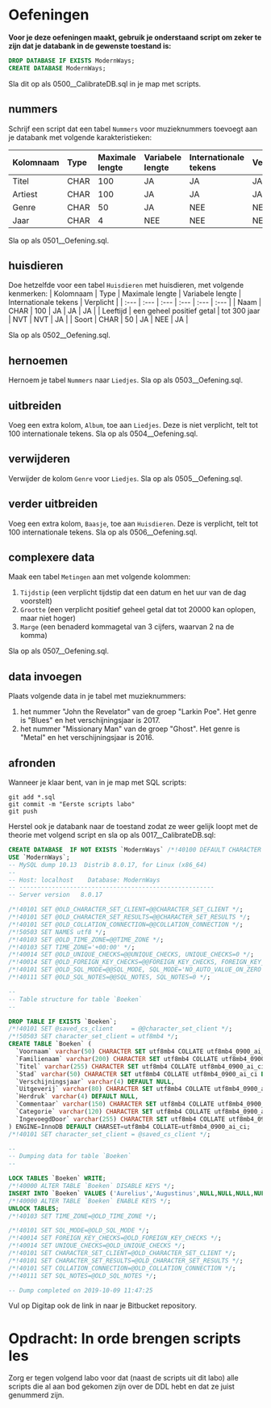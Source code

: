 # Oefeningen
**Voor je deze oefeningen maakt, gebruik je onderstaand script om zeker te zijn dat je databank in de gewenste toestand is:**

```sql
DROP DATABASE IF EXISTS ModernWays;
CREATE DATABASE ModernWays;
```

Sla dit op als 0500\_\_CalibrateDB.sql in je map met scripts.

## nummers
Schrijf een script dat een tabel `Nummers` voor muzieknummers toevoegt aan je databank met volgende karakteristieken:

| Kolomnaam | Type | Maximale lengte | Variabele lengte | Internationale tekens | Verplicht |
| :--- | :--- | :--- | :--- | :--- | :--- |
| Titel | CHAR | 100 | JA | JA | JA |
| Artiest | CHAR | 100 | JA | JA | JA |
| Genre | CHAR | 50 | JA | NEE | NEE |
| Jaar | CHAR | 4 | NEE | NEE | NEE |

Sla op als 0501\_\_Oefening.sql.

## huisdieren
Doe hetzelfde voor een tabel `Huisdieren` met huisdieren, met volgende kenmerken:
| Kolomnaam | Type | Maximale lengte | Variabele lengte | Internationale tekens | Verplicht |
| :--- | :--- | :--- | :--- | :--- | :--- |
| Naam | CHAR | 100 | JA | JA | JA |
| Leeftijd | een geheel positief getal | tot 300 jaar | NVT | NVT | JA |
| Soort | CHAR | 50 | JA | NEE | JA |

Sla op als 0502\_\_Oefening.sql.

## hernoemen
Hernoem je tabel `Nummers` naar `Liedjes`. Sla op als 0503\_\_Oefening.sql.

## uitbreiden
Voeg een extra kolom, `Album`, toe aan `Liedjes`. Deze is niet verplicht, telt tot 100 internationale tekens. Sla op als 0504\_\_Oefening.sql.

## verwijderen
Verwijder de kolom `Genre` voor `Liedjes`. Sla op als 0505\_\_Oefening.sql.

## verder uitbreiden
Voeg een extra kolom, `Baasje`, toe aan `Huisdieren`. Deze is verplicht, telt tot 100 internationale tekens. Sla op als 0506\_\_Oefening.sql.

## complexere data
Maak een tabel `Metingen` aan met volgende kolommen:
1. `Tijdstip` (een verplicht tijdstip dat een datum en het uur van de dag voorstelt)
2. `Grootte` (een verplicht positief geheel getal dat tot 20000 kan oplopen, maar niet hoger)
3. `Marge` (een benaderd kommagetal van 3 cijfers, waarvan 2 na de komma)

Sla op als 0507\_\_Oefening.sql.

## data invoegen
Plaats volgende data in je tabel met muzieknummers:
1. het nummer "John the Revelator" van de groep "Larkin Poe". Het genre is "Blues" en het verschijningsjaar is 2017.
2. het nummer "Missionary Man" van de groep "Ghost". Het genre is "Metal" en het verschijningsjaar is 2016.

## afronden
Wanneer je klaar bent, van in je map met SQL scripts:
```text
git add *.sql
git commit -m "Eerste scripts labo"
git push
```

Herstel ook je databank naar de toestand zodat ze weer gelijk loopt met de theorie met volgend script en sla op als 0017\_\_CalibrateDB.sql:
```sql
CREATE DATABASE  IF NOT EXISTS `ModernWays` /*!40100 DEFAULT CHARACTER SET utf8mb4 COLLATE utf8mb4_0900_ai_ci */ /*!80016 DEFAULT ENCRYPTION='N' */;
USE `ModernWays`;
-- MySQL dump 10.13  Distrib 8.0.17, for Linux (x86_64)
--
-- Host: localhost    Database: ModernWays
-- ------------------------------------------------------
-- Server version	8.0.17

/*!40101 SET @OLD_CHARACTER_SET_CLIENT=@@CHARACTER_SET_CLIENT */;
/*!40101 SET @OLD_CHARACTER_SET_RESULTS=@@CHARACTER_SET_RESULTS */;
/*!40101 SET @OLD_COLLATION_CONNECTION=@@COLLATION_CONNECTION */;
/*!50503 SET NAMES utf8 */;
/*!40103 SET @OLD_TIME_ZONE=@@TIME_ZONE */;
/*!40103 SET TIME_ZONE='+00:00' */;
/*!40014 SET @OLD_UNIQUE_CHECKS=@@UNIQUE_CHECKS, UNIQUE_CHECKS=0 */;
/*!40014 SET @OLD_FOREIGN_KEY_CHECKS=@@FOREIGN_KEY_CHECKS, FOREIGN_KEY_CHECKS=0 */;
/*!40101 SET @OLD_SQL_MODE=@@SQL_MODE, SQL_MODE='NO_AUTO_VALUE_ON_ZERO' */;
/*!40111 SET @OLD_SQL_NOTES=@@SQL_NOTES, SQL_NOTES=0 */;

--
-- Table structure for table `Boeken`
--

DROP TABLE IF EXISTS `Boeken`;
/*!40101 SET @saved_cs_client     = @@character_set_client */;
/*!50503 SET character_set_client = utf8mb4 */;
CREATE TABLE `Boeken` (
  `Voornaam` varchar(50) CHARACTER SET utf8mb4 COLLATE utf8mb4_0900_ai_ci DEFAULT NULL,
  `Familienaam` varchar(200) CHARACTER SET utf8mb4 COLLATE utf8mb4_0900_ai_ci NOT NULL,
  `Titel` varchar(255) CHARACTER SET utf8mb4 COLLATE utf8mb4_0900_ai_ci DEFAULT NULL,
  `Stad` varchar(50) CHARACTER SET utf8mb4 COLLATE utf8mb4_0900_ai_ci DEFAULT NULL,
  `Verschijningsjaar` varchar(4) DEFAULT NULL,
  `Uitgeverij` varchar(80) CHARACTER SET utf8mb4 COLLATE utf8mb4_0900_ai_ci DEFAULT NULL,
  `Herdruk` varchar(4) DEFAULT NULL,
  `Commentaar` varchar(150) CHARACTER SET utf8mb4 COLLATE utf8mb4_0900_ai_ci DEFAULT NULL,
  `Categorie` varchar(120) CHARACTER SET utf8mb4 COLLATE utf8mb4_0900_ai_ci NOT NULL,
  `IngevoegdDoor` varchar(255) CHARACTER SET utf8mb4 COLLATE utf8mb4_0900_ai_ci DEFAULT NULL
) ENGINE=InnoDB DEFAULT CHARSET=utf8mb4 COLLATE=utf8mb4_0900_ai_ci;
/*!40101 SET character_set_client = @saved_cs_client */;

--
-- Dumping data for table `Boeken`
--

LOCK TABLES `Boeken` WRITE;
/*!40000 ALTER TABLE `Boeken` DISABLE KEYS */;
INSERT INTO `Boeken` VALUES ('Aurelius','Augustinus',NULL,NULL,NULL,NULL,NULL,NULL,'Metafysica',NULL),('Diderik','Batens','Logicaboek','','1999','','','','Metafysica','');
/*!40000 ALTER TABLE `Boeken` ENABLE KEYS */;
UNLOCK TABLES;
/*!40103 SET TIME_ZONE=@OLD_TIME_ZONE */;

/*!40101 SET SQL_MODE=@OLD_SQL_MODE */;
/*!40014 SET FOREIGN_KEY_CHECKS=@OLD_FOREIGN_KEY_CHECKS */;
/*!40014 SET UNIQUE_CHECKS=@OLD_UNIQUE_CHECKS */;
/*!40101 SET CHARACTER_SET_CLIENT=@OLD_CHARACTER_SET_CLIENT */;
/*!40101 SET CHARACTER_SET_RESULTS=@OLD_CHARACTER_SET_RESULTS */;
/*!40101 SET COLLATION_CONNECTION=@OLD_COLLATION_CONNECTION */;
/*!40111 SET SQL_NOTES=@OLD_SQL_NOTES */;

-- Dump completed on 2019-10-09 11:47:25
```

Vul op Digitap ook de link in naar je Bitbucket repository.

# Opdracht: In orde brengen scripts les
Zorg er tegen volgend labo voor dat (naast de scripts uit dit labo) alle scripts die al aan bod gekomen zijn over de DDL hebt en dat ze juist genummerd zijn.
